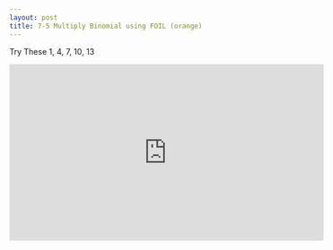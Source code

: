 ```yaml
---
layout: post
title: 7-5 Multiply Binomial using FOIL (orange)
---
```

Try These 1, 4, 7, 10, 13
<iframe width="560" height="315" src="https://www.youtube.com/embed/fVZGQ7aJj0k" frameborder="0" allowfullscreen></iframe>
